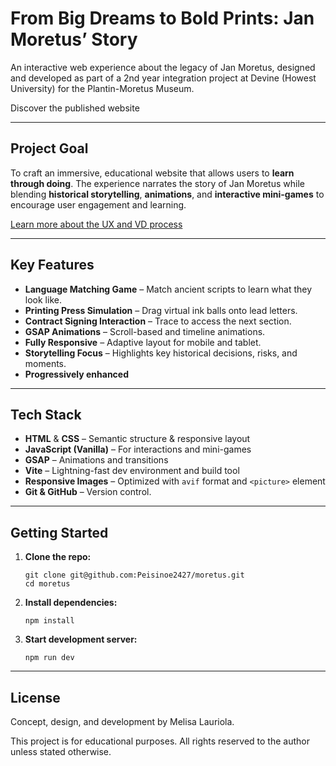 # From Big Dreams to Bold Prints: Jan Moretus’ Story

An interactive web experience about the legacy of Jan Moretus, designed and developed as part of a 2nd year integration project at Devine (Howest University) for the Plantin-Moretus Museum.

Discover the published website

---

## Project Goal

To craft an immersive, educational website that allows users to **learn through doing**. The experience narrates the story of Jan Moretus while blending **historical storytelling**, **animations**, and **interactive mini-games** to encourage user engagement and learning.

[Learn more about the UX and VD process](https://www.figma.com/design/7Q5VPYa3a2MhHskgMzxcuF/Int3_LauriolaMelisa_RETAKE?node-id=4002-493&t=eaYbLQOOye132Eob-1)

---

## Key Features

- **Language Matching Game** – Match ancient scripts to learn what they look like.
- **Printing Press Simulation** – Drag virtual ink balls onto lead letters.
- **Contract Signing Interaction** – Trace to access the next section.
- **GSAP Animations** – Scroll-based and timeline animations.
- **Fully Responsive** – Adaptive layout for mobile and tablet.
- **Storytelling Focus** – Highlights key historical decisions, risks, and moments.
- **Progressively enhanced** 

---

## Tech Stack

- **HTML** & **CSS** – Semantic structure & responsive layout
- **JavaScript (Vanilla)** – For interactions and mini-games
- **GSAP** – Animations and transitions
- **Vite** – Lightning-fast dev environment and build tool
- **Responsive Images** – Optimized with `avif` format and `<picture>` element
- **Git & GitHub** – Version control.

---

## Getting Started

1. **Clone the repo:**
   ```
   git clone git@github.com:Peisinoe2427/moretus.git
   cd moretus
   ```
2. **Install dependencies:**
   ```
   npm install
   ```
3. **Start development server:**
   ```
   npm run dev
   ```

---
## License
Concept, design, and development by Melisa Lauriola.

This project is for educational purposes. All rights reserved to the author unless stated otherwise.